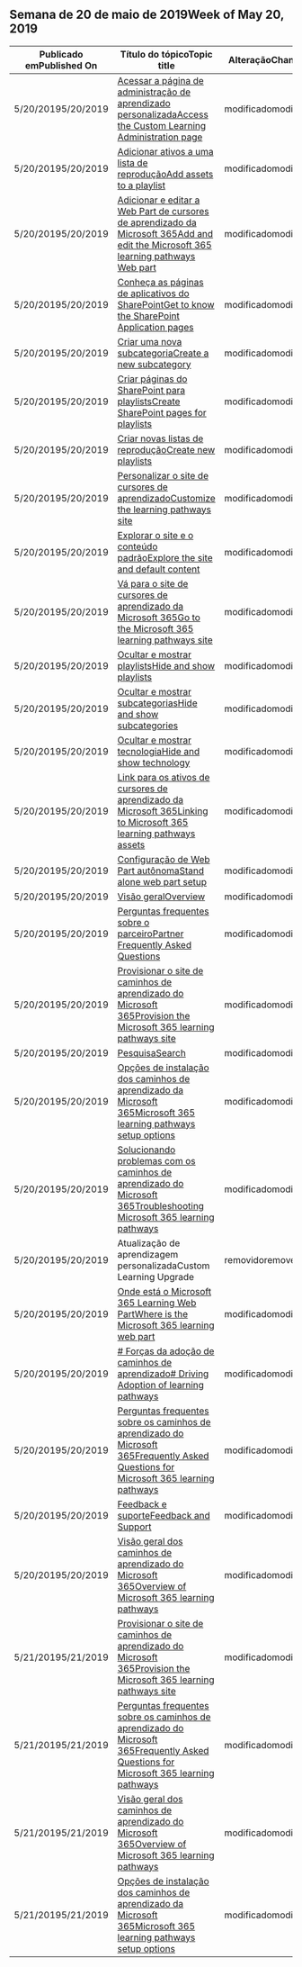 <!-- This file is generated automatically each week. Changes made to this file will be overwritten.-->




## <a name="week-of-may-20-2019"></a><span data-ttu-id="a2aed-101">Semana de 20 de maio de 2019</span><span class="sxs-lookup"><span data-stu-id="a2aed-101">Week of May 20, 2019</span></span>


| <span data-ttu-id="a2aed-102">Publicado em</span><span class="sxs-lookup"><span data-stu-id="a2aed-102">Published On</span></span> |<span data-ttu-id="a2aed-103">Título do tópico</span><span class="sxs-lookup"><span data-stu-id="a2aed-103">Topic title</span></span> | <span data-ttu-id="a2aed-104">Alteração</span><span class="sxs-lookup"><span data-stu-id="a2aed-104">Change</span></span> |
|------|------------|--------|
| <span data-ttu-id="a2aed-105">5/20/2019</span><span class="sxs-lookup"><span data-stu-id="a2aed-105">5/20/2019</span></span> | [<span data-ttu-id="a2aed-106">Acessar a página de administração de aprendizado personalizada</span><span class="sxs-lookup"><span data-stu-id="a2aed-106">Access the Custom Learning Administration page</span></span>](/Office365/CustomLearning/custom_accessadmin) | <span data-ttu-id="a2aed-107">modificado</span><span class="sxs-lookup"><span data-stu-id="a2aed-107">modified</span></span> |
| <span data-ttu-id="a2aed-108">5/20/2019</span><span class="sxs-lookup"><span data-stu-id="a2aed-108">5/20/2019</span></span> | [<span data-ttu-id="a2aed-109">Adicionar ativos a uma lista de reprodução</span><span class="sxs-lookup"><span data-stu-id="a2aed-109">Add assets to a playlist</span></span>](/Office365/CustomLearning/custom_addassets) | <span data-ttu-id="a2aed-110">modificado</span><span class="sxs-lookup"><span data-stu-id="a2aed-110">modified</span></span> |
| <span data-ttu-id="a2aed-111">5/20/2019</span><span class="sxs-lookup"><span data-stu-id="a2aed-111">5/20/2019</span></span> | [<span data-ttu-id="a2aed-112">Adicionar e editar a Web Part de cursores de aprendizado da Microsoft 365</span><span class="sxs-lookup"><span data-stu-id="a2aed-112">Add and edit the Microsoft 365 learning pathways Web part</span></span>](/Office365/CustomLearning/custom_addwebpart) | <span data-ttu-id="a2aed-113">modificado</span><span class="sxs-lookup"><span data-stu-id="a2aed-113">modified</span></span> |
| <span data-ttu-id="a2aed-114">5/20/2019</span><span class="sxs-lookup"><span data-stu-id="a2aed-114">5/20/2019</span></span> | [<span data-ttu-id="a2aed-115">Conheça as páginas de aplicativos do SharePoint</span><span class="sxs-lookup"><span data-stu-id="a2aed-115">Get to know the SharePoint Application pages</span></span>](/Office365/CustomLearning/custom_apppages) | <span data-ttu-id="a2aed-116">modificado</span><span class="sxs-lookup"><span data-stu-id="a2aed-116">modified</span></span> |
| <span data-ttu-id="a2aed-117">5/20/2019</span><span class="sxs-lookup"><span data-stu-id="a2aed-117">5/20/2019</span></span> | [<span data-ttu-id="a2aed-118">Criar uma nova subcategoria</span><span class="sxs-lookup"><span data-stu-id="a2aed-118">Create a new subcategory</span></span>](/Office365/CustomLearning/custom_createnewcat) | <span data-ttu-id="a2aed-119">modificado</span><span class="sxs-lookup"><span data-stu-id="a2aed-119">modified</span></span> |
| <span data-ttu-id="a2aed-120">5/20/2019</span><span class="sxs-lookup"><span data-stu-id="a2aed-120">5/20/2019</span></span> | [<span data-ttu-id="a2aed-121">Criar páginas do SharePoint para playlists</span><span class="sxs-lookup"><span data-stu-id="a2aed-121">Create SharePoint pages for playlists</span></span>](/Office365/CustomLearning/custom_createnewpage) | <span data-ttu-id="a2aed-122">modificado</span><span class="sxs-lookup"><span data-stu-id="a2aed-122">modified</span></span> |
| <span data-ttu-id="a2aed-123">5/20/2019</span><span class="sxs-lookup"><span data-stu-id="a2aed-123">5/20/2019</span></span> | [<span data-ttu-id="a2aed-124">Criar novas listas de reprodução</span><span class="sxs-lookup"><span data-stu-id="a2aed-124">Create new playlists</span></span>](/Office365/CustomLearning/custom_createnewplaylist) | <span data-ttu-id="a2aed-125">modificado</span><span class="sxs-lookup"><span data-stu-id="a2aed-125">modified</span></span> |
| <span data-ttu-id="a2aed-126">5/20/2019</span><span class="sxs-lookup"><span data-stu-id="a2aed-126">5/20/2019</span></span> | [<span data-ttu-id="a2aed-127">Personalizar o site de cursores de aprendizado</span><span class="sxs-lookup"><span data-stu-id="a2aed-127">Customize the learning pathways site</span></span>](/Office365/CustomLearning/custom_edithelp) | <span data-ttu-id="a2aed-128">modificado</span><span class="sxs-lookup"><span data-stu-id="a2aed-128">modified</span></span> |
| <span data-ttu-id="a2aed-129">5/20/2019</span><span class="sxs-lookup"><span data-stu-id="a2aed-129">5/20/2019</span></span> | [<span data-ttu-id="a2aed-130">Explorar o site e o conteúdo padrão</span><span class="sxs-lookup"><span data-stu-id="a2aed-130">Explore the site and default content</span></span>](/Office365/CustomLearning/custom_exploresite) | <span data-ttu-id="a2aed-131">modificado</span><span class="sxs-lookup"><span data-stu-id="a2aed-131">modified</span></span> |
| <span data-ttu-id="a2aed-132">5/20/2019</span><span class="sxs-lookup"><span data-stu-id="a2aed-132">5/20/2019</span></span> | [<span data-ttu-id="a2aed-133">Vá para o site de cursores de aprendizado da Microsoft 365</span><span class="sxs-lookup"><span data-stu-id="a2aed-133">Go to the Microsoft 365 learning pathways site</span></span>](/Office365/CustomLearning/custom_goto) | <span data-ttu-id="a2aed-134">modificado</span><span class="sxs-lookup"><span data-stu-id="a2aed-134">modified</span></span> |
| <span data-ttu-id="a2aed-135">5/20/2019</span><span class="sxs-lookup"><span data-stu-id="a2aed-135">5/20/2019</span></span> | [<span data-ttu-id="a2aed-136">Ocultar e mostrar playlists</span><span class="sxs-lookup"><span data-stu-id="a2aed-136">Hide and show playlists</span></span>](/Office365/CustomLearning/custom_hideshowplaylists) | <span data-ttu-id="a2aed-137">modificado</span><span class="sxs-lookup"><span data-stu-id="a2aed-137">modified</span></span> |
| <span data-ttu-id="a2aed-138">5/20/2019</span><span class="sxs-lookup"><span data-stu-id="a2aed-138">5/20/2019</span></span> | [<span data-ttu-id="a2aed-139">Ocultar e mostrar subcategorias</span><span class="sxs-lookup"><span data-stu-id="a2aed-139">Hide and show subcategories</span></span>](/Office365/CustomLearning/custom_hideshowsub) | <span data-ttu-id="a2aed-140">modificado</span><span class="sxs-lookup"><span data-stu-id="a2aed-140">modified</span></span> |
| <span data-ttu-id="a2aed-141">5/20/2019</span><span class="sxs-lookup"><span data-stu-id="a2aed-141">5/20/2019</span></span> | [<span data-ttu-id="a2aed-142">Ocultar e mostrar tecnologia</span><span class="sxs-lookup"><span data-stu-id="a2aed-142">Hide and show technology</span></span>](/Office365/CustomLearning/custom_hideshowtech) | <span data-ttu-id="a2aed-143">modificado</span><span class="sxs-lookup"><span data-stu-id="a2aed-143">modified</span></span> |
| <span data-ttu-id="a2aed-144">5/20/2019</span><span class="sxs-lookup"><span data-stu-id="a2aed-144">5/20/2019</span></span> | [<span data-ttu-id="a2aed-145">Link para os ativos de cursores de aprendizado da Microsoft 365</span><span class="sxs-lookup"><span data-stu-id="a2aed-145">Linking to Microsoft 365 learning pathways assets</span></span>](/Office365/CustomLearning/custom_linking) | <span data-ttu-id="a2aed-146">modificado</span><span class="sxs-lookup"><span data-stu-id="a2aed-146">modified</span></span> |
| <span data-ttu-id="a2aed-147">5/20/2019</span><span class="sxs-lookup"><span data-stu-id="a2aed-147">5/20/2019</span></span> | [<span data-ttu-id="a2aed-148">Configuração de Web Part autônoma</span><span class="sxs-lookup"><span data-stu-id="a2aed-148">Stand alone web part setup</span></span>](/Office365/CustomLearning/custom_manualsetup) | <span data-ttu-id="a2aed-149">modificado</span><span class="sxs-lookup"><span data-stu-id="a2aed-149">modified</span></span> |
| <span data-ttu-id="a2aed-150">5/20/2019</span><span class="sxs-lookup"><span data-stu-id="a2aed-150">5/20/2019</span></span> | [<span data-ttu-id="a2aed-151">Visão geral</span><span class="sxs-lookup"><span data-stu-id="a2aed-151">Overview</span></span>](/Office365/CustomLearning/custom_overview) | <span data-ttu-id="a2aed-152">modificado</span><span class="sxs-lookup"><span data-stu-id="a2aed-152">modified</span></span> |
| <span data-ttu-id="a2aed-153">5/20/2019</span><span class="sxs-lookup"><span data-stu-id="a2aed-153">5/20/2019</span></span> | [<span data-ttu-id="a2aed-154">Perguntas frequentes sobre o parceiro</span><span class="sxs-lookup"><span data-stu-id="a2aed-154">Partner Frequently Asked Questions</span></span>](/Office365/CustomLearning/custom_partner) | <span data-ttu-id="a2aed-155">modificado</span><span class="sxs-lookup"><span data-stu-id="a2aed-155">modified</span></span> |
| <span data-ttu-id="a2aed-156">5/20/2019</span><span class="sxs-lookup"><span data-stu-id="a2aed-156">5/20/2019</span></span> | [<span data-ttu-id="a2aed-157">Provisionar o site de caminhos de aprendizado do Microsoft 365</span><span class="sxs-lookup"><span data-stu-id="a2aed-157">Provision the Microsoft 365 learning pathways site</span></span>](/Office365/CustomLearning/custom_provision) | <span data-ttu-id="a2aed-158">modificado</span><span class="sxs-lookup"><span data-stu-id="a2aed-158">modified</span></span> |
| <span data-ttu-id="a2aed-159">5/20/2019</span><span class="sxs-lookup"><span data-stu-id="a2aed-159">5/20/2019</span></span> | [<span data-ttu-id="a2aed-160">Pesquisa</span><span class="sxs-lookup"><span data-stu-id="a2aed-160">Search</span></span>](/Office365/CustomLearning/custom_search) | <span data-ttu-id="a2aed-161">modificado</span><span class="sxs-lookup"><span data-stu-id="a2aed-161">modified</span></span> |
| <span data-ttu-id="a2aed-162">5/20/2019</span><span class="sxs-lookup"><span data-stu-id="a2aed-162">5/20/2019</span></span> | [<span data-ttu-id="a2aed-163">Opções de instalação dos caminhos de aprendizado da Microsoft 365</span><span class="sxs-lookup"><span data-stu-id="a2aed-163">Microsoft 365 learning pathways setup options</span></span>](/Office365/CustomLearning/custom_setupoptions) | <span data-ttu-id="a2aed-164">modificado</span><span class="sxs-lookup"><span data-stu-id="a2aed-164">modified</span></span> |
| <span data-ttu-id="a2aed-165">5/20/2019</span><span class="sxs-lookup"><span data-stu-id="a2aed-165">5/20/2019</span></span> | [<span data-ttu-id="a2aed-166">Solucionando problemas com os caminhos de aprendizado do Microsoft 365</span><span class="sxs-lookup"><span data-stu-id="a2aed-166">Troubleshooting Microsoft 365 learning pathways</span></span>](/Office365/CustomLearning/custom_troubleshooting) | <span data-ttu-id="a2aed-167">modificado</span><span class="sxs-lookup"><span data-stu-id="a2aed-167">modified</span></span> |
| <span data-ttu-id="a2aed-168">5/20/2019</span><span class="sxs-lookup"><span data-stu-id="a2aed-168">5/20/2019</span></span> | <span data-ttu-id="a2aed-169">Atualização de aprendizagem personalizada</span><span class="sxs-lookup"><span data-stu-id="a2aed-169">Custom Learning Upgrade</span></span> | <span data-ttu-id="a2aed-170">removido</span><span class="sxs-lookup"><span data-stu-id="a2aed-170">removed</span></span> |
| <span data-ttu-id="a2aed-171">5/20/2019</span><span class="sxs-lookup"><span data-stu-id="a2aed-171">5/20/2019</span></span> | [<span data-ttu-id="a2aed-172">Onde está o Microsoft 365 Learning Web Part</span><span class="sxs-lookup"><span data-stu-id="a2aed-172">Where is the Microsoft 365 learning web part</span></span>](/Office365/CustomLearning/custom_whereiswebpart) | <span data-ttu-id="a2aed-173">modificado</span><span class="sxs-lookup"><span data-stu-id="a2aed-173">modified</span></span> |
| <span data-ttu-id="a2aed-174">5/20/2019</span><span class="sxs-lookup"><span data-stu-id="a2aed-174">5/20/2019</span></span> | [<span data-ttu-id="a2aed-175"># Forças da adoção de caminhos de aprendizado</span><span class="sxs-lookup"><span data-stu-id="a2aed-175"># Driving Adoption of learning pathways</span></span>](/Office365/CustomLearning/driveadoption) | <span data-ttu-id="a2aed-176">modificado</span><span class="sxs-lookup"><span data-stu-id="a2aed-176">modified</span></span> |
| <span data-ttu-id="a2aed-177">5/20/2019</span><span class="sxs-lookup"><span data-stu-id="a2aed-177">5/20/2019</span></span> | [<span data-ttu-id="a2aed-178">Perguntas frequentes sobre os caminhos de aprendizado do Microsoft 365</span><span class="sxs-lookup"><span data-stu-id="a2aed-178">Frequently Asked Questions for Microsoft 365 learning pathways</span></span>](/Office365/CustomLearning/faq) | <span data-ttu-id="a2aed-179">modificado</span><span class="sxs-lookup"><span data-stu-id="a2aed-179">modified</span></span> |
| <span data-ttu-id="a2aed-180">5/20/2019</span><span class="sxs-lookup"><span data-stu-id="a2aed-180">5/20/2019</span></span> | [<span data-ttu-id="a2aed-181">Feedback e suporte</span><span class="sxs-lookup"><span data-stu-id="a2aed-181">Feedback and Support</span></span>](/Office365/CustomLearning/feedback) | <span data-ttu-id="a2aed-182">modificado</span><span class="sxs-lookup"><span data-stu-id="a2aed-182">modified</span></span> |
| <span data-ttu-id="a2aed-183">5/20/2019</span><span class="sxs-lookup"><span data-stu-id="a2aed-183">5/20/2019</span></span> | [<span data-ttu-id="a2aed-184">Visão geral dos caminhos de aprendizado do Microsoft 365</span><span class="sxs-lookup"><span data-stu-id="a2aed-184">Overview of Microsoft 365 learning pathways</span></span>](/Office365/CustomLearning/index) | <span data-ttu-id="a2aed-185">modificado</span><span class="sxs-lookup"><span data-stu-id="a2aed-185">modified</span></span> |
| <span data-ttu-id="a2aed-186">5/21/2019</span><span class="sxs-lookup"><span data-stu-id="a2aed-186">5/21/2019</span></span> | [<span data-ttu-id="a2aed-187">Provisionar o site de caminhos de aprendizado do Microsoft 365</span><span class="sxs-lookup"><span data-stu-id="a2aed-187">Provision the Microsoft 365 learning pathways site</span></span>](/Office365/CustomLearning/custom_provision) | <span data-ttu-id="a2aed-188">modificado</span><span class="sxs-lookup"><span data-stu-id="a2aed-188">modified</span></span> |
| <span data-ttu-id="a2aed-189">5/21/2019</span><span class="sxs-lookup"><span data-stu-id="a2aed-189">5/21/2019</span></span> | [<span data-ttu-id="a2aed-190">Perguntas frequentes sobre os caminhos de aprendizado do Microsoft 365</span><span class="sxs-lookup"><span data-stu-id="a2aed-190">Frequently Asked Questions for Microsoft 365 learning pathways</span></span>](/Office365/CustomLearning/faq) | <span data-ttu-id="a2aed-191">modificado</span><span class="sxs-lookup"><span data-stu-id="a2aed-191">modified</span></span> |
| <span data-ttu-id="a2aed-192">5/21/2019</span><span class="sxs-lookup"><span data-stu-id="a2aed-192">5/21/2019</span></span> | [<span data-ttu-id="a2aed-193">Visão geral dos caminhos de aprendizado do Microsoft 365</span><span class="sxs-lookup"><span data-stu-id="a2aed-193">Overview of Microsoft 365 learning pathways</span></span>](/Office365/CustomLearning/index) | <span data-ttu-id="a2aed-194">modificado</span><span class="sxs-lookup"><span data-stu-id="a2aed-194">modified</span></span> |
| <span data-ttu-id="a2aed-195">5/21/2019</span><span class="sxs-lookup"><span data-stu-id="a2aed-195">5/21/2019</span></span> | [<span data-ttu-id="a2aed-196">Opções de instalação dos caminhos de aprendizado da Microsoft 365</span><span class="sxs-lookup"><span data-stu-id="a2aed-196">Microsoft 365 learning pathways setup options</span></span>](/Office365/CustomLearning/custom_setupoptions) | <span data-ttu-id="a2aed-197">modificado</span><span class="sxs-lookup"><span data-stu-id="a2aed-197">modified</span></span> |
